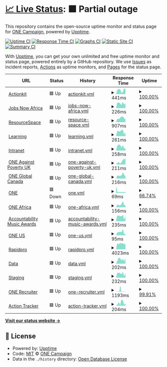 # [📈 Live Status](https://status.one.org): <!--live status--> **🟧 Partial outage**

This repository contains the open-source uptime monitor and status page for [ONE Campaign](https://www.one.org), powered by [Upptime](https://github.com/upptime/upptime).

[![Uptime CI](https://github.com/ONEcampaign/project_upptime/workflows/Uptime%20CI/badge.svg)](https://github.com/ONEcampaign/project_upptime/actions?query=workflow%3A%22Uptime+CI%22)
[![Response Time CI](https://github.com/ONEcampaign/project_upptime/workflows/Response%20Time%20CI/badge.svg)](https://github.com/ONEcampaign/project_upptime/actions?query=workflow%3A%22Response+Time+CI%22)
[![Graphs CI](https://github.com/ONEcampaign/project_upptime/workflows/Graphs%20CI/badge.svg)](https://github.com/ONEcampaign/project_upptime/actions?query=workflow%3A%22Graphs+CI%22)
[![Static Site CI](https://github.com/ONEcampaign/project_upptime/workflows/Static%20Site%20CI/badge.svg)](https://github.com/ONEcampaign/project_upptime/actions?query=workflow%3A%22Static+Site+CI%22)
[![Summary CI](https://github.com/ONEcampaign/project_upptime/workflows/Summary%20CI/badge.svg)](https://github.com/ONEcampaign/project_upptime/actions?query=workflow%3A%22Summary+CI%22)

With [Upptime](https://upptime.js.org), you can get your own unlimited and free uptime monitor and status page, powered entirely by a GitHub repository. We use [Issues](https://github.com/ONEcampaign/project_upptime/issues) as incident reports, [Actions](https://github.com/ONEcampaign/project_upptime/actions) as uptime monitors, and [Pages](https://status.one.org) for the status page.

<!--start: status pages-->
<!-- This summary is generated by Upptime (https://github.com/upptime/upptime) -->
<!-- Do not edit this manually, your changes will be overwritten -->
<!-- prettier-ignore -->
| URL | Status | History | Response Time | Uptime |
| --- | ------ | ------- | ------------- | ------ |
| <img alt="" src="https://icons.duckduckgo.com/ip3/act.one.org.ico" height="13"> [Actionkit](https://act.one.org) | 🟩 Up | [actionkit.yml](https://github.com/ONEcampaign/project_status/commits/HEAD/history/actionkit.yml) | <details><summary><img alt="Response time graph" src="./graphs/actionkit/response-time-week.png" height="20"> 441ms</summary><br><a href="https://status.one.org/history/actionkit"><img alt="Response time 404" src="https://img.shields.io/endpoint?url=https%3A%2F%2Fraw.githubusercontent.com%2FONEcampaign%2Fproject_status%2FHEAD%2Fapi%2Factionkit%2Fresponse-time.json"></a><br><a href="https://status.one.org/history/actionkit"><img alt="24-hour response time 530" src="https://img.shields.io/endpoint?url=https%3A%2F%2Fraw.githubusercontent.com%2FONEcampaign%2Fproject_status%2FHEAD%2Fapi%2Factionkit%2Fresponse-time-day.json"></a><br><a href="https://status.one.org/history/actionkit"><img alt="7-day response time 441" src="https://img.shields.io/endpoint?url=https%3A%2F%2Fraw.githubusercontent.com%2FONEcampaign%2Fproject_status%2FHEAD%2Fapi%2Factionkit%2Fresponse-time-week.json"></a><br><a href="https://status.one.org/history/actionkit"><img alt="30-day response time 412" src="https://img.shields.io/endpoint?url=https%3A%2F%2Fraw.githubusercontent.com%2FONEcampaign%2Fproject_status%2FHEAD%2Fapi%2Factionkit%2Fresponse-time-month.json"></a><br><a href="https://status.one.org/history/actionkit"><img alt="1-year response time 404" src="https://img.shields.io/endpoint?url=https%3A%2F%2Fraw.githubusercontent.com%2FONEcampaign%2Fproject_status%2FHEAD%2Fapi%2Factionkit%2Fresponse-time-year.json"></a></details> | <details><summary><a href="https://status.one.org/history/actionkit">100.00%</a></summary><a href="https://status.one.org/history/actionkit"><img alt="All-time uptime 100.00%" src="https://img.shields.io/endpoint?url=https%3A%2F%2Fraw.githubusercontent.com%2FONEcampaign%2Fproject_status%2FHEAD%2Fapi%2Factionkit%2Fuptime.json"></a><br><a href="https://status.one.org/history/actionkit"><img alt="24-hour uptime 100.00%" src="https://img.shields.io/endpoint?url=https%3A%2F%2Fraw.githubusercontent.com%2FONEcampaign%2Fproject_status%2FHEAD%2Fapi%2Factionkit%2Fuptime-day.json"></a><br><a href="https://status.one.org/history/actionkit"><img alt="7-day uptime 100.00%" src="https://img.shields.io/endpoint?url=https%3A%2F%2Fraw.githubusercontent.com%2FONEcampaign%2Fproject_status%2FHEAD%2Fapi%2Factionkit%2Fuptime-week.json"></a><br><a href="https://status.one.org/history/actionkit"><img alt="30-day uptime 100.00%" src="https://img.shields.io/endpoint?url=https%3A%2F%2Fraw.githubusercontent.com%2FONEcampaign%2Fproject_status%2FHEAD%2Fapi%2Factionkit%2Fuptime-month.json"></a><br><a href="https://status.one.org/history/actionkit"><img alt="1-year uptime 100.00%" src="https://img.shields.io/endpoint?url=https%3A%2F%2Fraw.githubusercontent.com%2FONEcampaign%2Fproject_status%2FHEAD%2Fapi%2Factionkit%2Fuptime-year.json"></a></details>
| <img alt="" src="https://icons.duckduckgo.com/ip3/www.jobsnowafrica.org.ico" height="13"> [Jobs Now Africa](https://www.jobsnowafrica.org/) | 🟩 Up | [jobs-now-africa.yml](https://github.com/ONEcampaign/project_status/commits/HEAD/history/jobs-now-africa.yml) | <details><summary><img alt="Response time graph" src="./graphs/jobs-now-africa/response-time-week.png" height="20"> 226ms</summary><br><a href="https://status.one.org/history/jobs-now-africa"><img alt="Response time 229" src="https://img.shields.io/endpoint?url=https%3A%2F%2Fraw.githubusercontent.com%2FONEcampaign%2Fproject_status%2FHEAD%2Fapi%2Fjobs-now-africa%2Fresponse-time.json"></a><br><a href="https://status.one.org/history/jobs-now-africa"><img alt="24-hour response time 223" src="https://img.shields.io/endpoint?url=https%3A%2F%2Fraw.githubusercontent.com%2FONEcampaign%2Fproject_status%2FHEAD%2Fapi%2Fjobs-now-africa%2Fresponse-time-day.json"></a><br><a href="https://status.one.org/history/jobs-now-africa"><img alt="7-day response time 226" src="https://img.shields.io/endpoint?url=https%3A%2F%2Fraw.githubusercontent.com%2FONEcampaign%2Fproject_status%2FHEAD%2Fapi%2Fjobs-now-africa%2Fresponse-time-week.json"></a><br><a href="https://status.one.org/history/jobs-now-africa"><img alt="30-day response time 228" src="https://img.shields.io/endpoint?url=https%3A%2F%2Fraw.githubusercontent.com%2FONEcampaign%2Fproject_status%2FHEAD%2Fapi%2Fjobs-now-africa%2Fresponse-time-month.json"></a><br><a href="https://status.one.org/history/jobs-now-africa"><img alt="1-year response time 229" src="https://img.shields.io/endpoint?url=https%3A%2F%2Fraw.githubusercontent.com%2FONEcampaign%2Fproject_status%2FHEAD%2Fapi%2Fjobs-now-africa%2Fresponse-time-year.json"></a></details> | <details><summary><a href="https://status.one.org/history/jobs-now-africa">100.00%</a></summary><a href="https://status.one.org/history/jobs-now-africa"><img alt="All-time uptime 100.00%" src="https://img.shields.io/endpoint?url=https%3A%2F%2Fraw.githubusercontent.com%2FONEcampaign%2Fproject_status%2FHEAD%2Fapi%2Fjobs-now-africa%2Fuptime.json"></a><br><a href="https://status.one.org/history/jobs-now-africa"><img alt="24-hour uptime 100.00%" src="https://img.shields.io/endpoint?url=https%3A%2F%2Fraw.githubusercontent.com%2FONEcampaign%2Fproject_status%2FHEAD%2Fapi%2Fjobs-now-africa%2Fuptime-day.json"></a><br><a href="https://status.one.org/history/jobs-now-africa"><img alt="7-day uptime 100.00%" src="https://img.shields.io/endpoint?url=https%3A%2F%2Fraw.githubusercontent.com%2FONEcampaign%2Fproject_status%2FHEAD%2Fapi%2Fjobs-now-africa%2Fuptime-week.json"></a><br><a href="https://status.one.org/history/jobs-now-africa"><img alt="30-day uptime 100.00%" src="https://img.shields.io/endpoint?url=https%3A%2F%2Fraw.githubusercontent.com%2FONEcampaign%2Fproject_status%2FHEAD%2Fapi%2Fjobs-now-africa%2Fuptime-month.json"></a><br><a href="https://status.one.org/history/jobs-now-africa"><img alt="1-year uptime 100.00%" src="https://img.shields.io/endpoint?url=https%3A%2F%2Fraw.githubusercontent.com%2FONEcampaign%2Fproject_status%2FHEAD%2Fapi%2Fjobs-now-africa%2Fuptime-year.json"></a></details>
| <img alt="" src="https://icons.duckduckgo.com/ip3/photos.one.org.ico" height="13"> [ResourceSpace](https://photos.one.org) | 🟩 Up | [resource-space.yml](https://github.com/ONEcampaign/project_status/commits/HEAD/history/resource-space.yml) | <details><summary><img alt="Response time graph" src="./graphs/resource-space/response-time-week.png" height="20"> 907ms</summary><br><a href="https://status.one.org/history/resource-space"><img alt="Response time 844" src="https://img.shields.io/endpoint?url=https%3A%2F%2Fraw.githubusercontent.com%2FONEcampaign%2Fproject_status%2FHEAD%2Fapi%2Fresource-space%2Fresponse-time.json"></a><br><a href="https://status.one.org/history/resource-space"><img alt="24-hour response time 628" src="https://img.shields.io/endpoint?url=https%3A%2F%2Fraw.githubusercontent.com%2FONEcampaign%2Fproject_status%2FHEAD%2Fapi%2Fresource-space%2Fresponse-time-day.json"></a><br><a href="https://status.one.org/history/resource-space"><img alt="7-day response time 907" src="https://img.shields.io/endpoint?url=https%3A%2F%2Fraw.githubusercontent.com%2FONEcampaign%2Fproject_status%2FHEAD%2Fapi%2Fresource-space%2Fresponse-time-week.json"></a><br><a href="https://status.one.org/history/resource-space"><img alt="30-day response time 899" src="https://img.shields.io/endpoint?url=https%3A%2F%2Fraw.githubusercontent.com%2FONEcampaign%2Fproject_status%2FHEAD%2Fapi%2Fresource-space%2Fresponse-time-month.json"></a><br><a href="https://status.one.org/history/resource-space"><img alt="1-year response time 844" src="https://img.shields.io/endpoint?url=https%3A%2F%2Fraw.githubusercontent.com%2FONEcampaign%2Fproject_status%2FHEAD%2Fapi%2Fresource-space%2Fresponse-time-year.json"></a></details> | <details><summary><a href="https://status.one.org/history/resource-space">100.00%</a></summary><a href="https://status.one.org/history/resource-space"><img alt="All-time uptime 100.00%" src="https://img.shields.io/endpoint?url=https%3A%2F%2Fraw.githubusercontent.com%2FONEcampaign%2Fproject_status%2FHEAD%2Fapi%2Fresource-space%2Fuptime.json"></a><br><a href="https://status.one.org/history/resource-space"><img alt="24-hour uptime 100.00%" src="https://img.shields.io/endpoint?url=https%3A%2F%2Fraw.githubusercontent.com%2FONEcampaign%2Fproject_status%2FHEAD%2Fapi%2Fresource-space%2Fuptime-day.json"></a><br><a href="https://status.one.org/history/resource-space"><img alt="7-day uptime 100.00%" src="https://img.shields.io/endpoint?url=https%3A%2F%2Fraw.githubusercontent.com%2FONEcampaign%2Fproject_status%2FHEAD%2Fapi%2Fresource-space%2Fuptime-week.json"></a><br><a href="https://status.one.org/history/resource-space"><img alt="30-day uptime 100.00%" src="https://img.shields.io/endpoint?url=https%3A%2F%2Fraw.githubusercontent.com%2FONEcampaign%2Fproject_status%2FHEAD%2Fapi%2Fresource-space%2Fuptime-month.json"></a><br><a href="https://status.one.org/history/resource-space"><img alt="1-year uptime 100.00%" src="https://img.shields.io/endpoint?url=https%3A%2F%2Fraw.githubusercontent.com%2FONEcampaign%2Fproject_status%2FHEAD%2Fapi%2Fresource-space%2Fuptime-year.json"></a></details>
| <img alt="" src="https://icons.duckduckgo.com/ip3/learning.one.org.ico" height="13"> [Learning](https://learning.one.org) | 🟩 Up | [learning.yml](https://github.com/ONEcampaign/project_status/commits/HEAD/history/learning.yml) | <details><summary><img alt="Response time graph" src="./graphs/learning/response-time-week.png" height="20"> 261ms</summary><br><a href="https://status.one.org/history/learning"><img alt="Response time 1046" src="https://img.shields.io/endpoint?url=https%3A%2F%2Fraw.githubusercontent.com%2FONEcampaign%2Fproject_status%2FHEAD%2Fapi%2Flearning%2Fresponse-time.json"></a><br><a href="https://status.one.org/history/learning"><img alt="24-hour response time 206" src="https://img.shields.io/endpoint?url=https%3A%2F%2Fraw.githubusercontent.com%2FONEcampaign%2Fproject_status%2FHEAD%2Fapi%2Flearning%2Fresponse-time-day.json"></a><br><a href="https://status.one.org/history/learning"><img alt="7-day response time 261" src="https://img.shields.io/endpoint?url=https%3A%2F%2Fraw.githubusercontent.com%2FONEcampaign%2Fproject_status%2FHEAD%2Fapi%2Flearning%2Fresponse-time-week.json"></a><br><a href="https://status.one.org/history/learning"><img alt="30-day response time 313" src="https://img.shields.io/endpoint?url=https%3A%2F%2Fraw.githubusercontent.com%2FONEcampaign%2Fproject_status%2FHEAD%2Fapi%2Flearning%2Fresponse-time-month.json"></a><br><a href="https://status.one.org/history/learning"><img alt="1-year response time 1046" src="https://img.shields.io/endpoint?url=https%3A%2F%2Fraw.githubusercontent.com%2FONEcampaign%2Fproject_status%2FHEAD%2Fapi%2Flearning%2Fresponse-time-year.json"></a></details> | <details><summary><a href="https://status.one.org/history/learning">100.00%</a></summary><a href="https://status.one.org/history/learning"><img alt="All-time uptime 99.97%" src="https://img.shields.io/endpoint?url=https%3A%2F%2Fraw.githubusercontent.com%2FONEcampaign%2Fproject_status%2FHEAD%2Fapi%2Flearning%2Fuptime.json"></a><br><a href="https://status.one.org/history/learning"><img alt="24-hour uptime 100.00%" src="https://img.shields.io/endpoint?url=https%3A%2F%2Fraw.githubusercontent.com%2FONEcampaign%2Fproject_status%2FHEAD%2Fapi%2Flearning%2Fuptime-day.json"></a><br><a href="https://status.one.org/history/learning"><img alt="7-day uptime 100.00%" src="https://img.shields.io/endpoint?url=https%3A%2F%2Fraw.githubusercontent.com%2FONEcampaign%2Fproject_status%2FHEAD%2Fapi%2Flearning%2Fuptime-week.json"></a><br><a href="https://status.one.org/history/learning"><img alt="30-day uptime 99.98%" src="https://img.shields.io/endpoint?url=https%3A%2F%2Fraw.githubusercontent.com%2FONEcampaign%2Fproject_status%2FHEAD%2Fapi%2Flearning%2Fuptime-month.json"></a><br><a href="https://status.one.org/history/learning"><img alt="1-year uptime 99.97%" src="https://img.shields.io/endpoint?url=https%3A%2F%2Fraw.githubusercontent.com%2FONEcampaign%2Fproject_status%2FHEAD%2Fapi%2Flearning%2Fuptime-year.json"></a></details>
| <img alt="" src="https://icons.duckduckgo.com/ip3/intranet.one.org.ico" height="13"> [Intranet](https://intranet.one.org) | 🟩 Up | [intranet.yml](https://github.com/ONEcampaign/project_status/commits/HEAD/history/intranet.yml) | <details><summary><img alt="Response time graph" src="./graphs/intranet/response-time-week.png" height="20"> 258ms</summary><br><a href="https://status.one.org/history/intranet"><img alt="Response time 539" src="https://img.shields.io/endpoint?url=https%3A%2F%2Fraw.githubusercontent.com%2FONEcampaign%2Fproject_status%2FHEAD%2Fapi%2Fintranet%2Fresponse-time.json"></a><br><a href="https://status.one.org/history/intranet"><img alt="24-hour response time 135" src="https://img.shields.io/endpoint?url=https%3A%2F%2Fraw.githubusercontent.com%2FONEcampaign%2Fproject_status%2FHEAD%2Fapi%2Fintranet%2Fresponse-time-day.json"></a><br><a href="https://status.one.org/history/intranet"><img alt="7-day response time 258" src="https://img.shields.io/endpoint?url=https%3A%2F%2Fraw.githubusercontent.com%2FONEcampaign%2Fproject_status%2FHEAD%2Fapi%2Fintranet%2Fresponse-time-week.json"></a><br><a href="https://status.one.org/history/intranet"><img alt="30-day response time 271" src="https://img.shields.io/endpoint?url=https%3A%2F%2Fraw.githubusercontent.com%2FONEcampaign%2Fproject_status%2FHEAD%2Fapi%2Fintranet%2Fresponse-time-month.json"></a><br><a href="https://status.one.org/history/intranet"><img alt="1-year response time 539" src="https://img.shields.io/endpoint?url=https%3A%2F%2Fraw.githubusercontent.com%2FONEcampaign%2Fproject_status%2FHEAD%2Fapi%2Fintranet%2Fresponse-time-year.json"></a></details> | <details><summary><a href="https://status.one.org/history/intranet">100.00%</a></summary><a href="https://status.one.org/history/intranet"><img alt="All-time uptime 99.98%" src="https://img.shields.io/endpoint?url=https%3A%2F%2Fraw.githubusercontent.com%2FONEcampaign%2Fproject_status%2FHEAD%2Fapi%2Fintranet%2Fuptime.json"></a><br><a href="https://status.one.org/history/intranet"><img alt="24-hour uptime 100.00%" src="https://img.shields.io/endpoint?url=https%3A%2F%2Fraw.githubusercontent.com%2FONEcampaign%2Fproject_status%2FHEAD%2Fapi%2Fintranet%2Fuptime-day.json"></a><br><a href="https://status.one.org/history/intranet"><img alt="7-day uptime 100.00%" src="https://img.shields.io/endpoint?url=https%3A%2F%2Fraw.githubusercontent.com%2FONEcampaign%2Fproject_status%2FHEAD%2Fapi%2Fintranet%2Fuptime-week.json"></a><br><a href="https://status.one.org/history/intranet"><img alt="30-day uptime 100.00%" src="https://img.shields.io/endpoint?url=https%3A%2F%2Fraw.githubusercontent.com%2FONEcampaign%2Fproject_status%2FHEAD%2Fapi%2Fintranet%2Fuptime-month.json"></a><br><a href="https://status.one.org/history/intranet"><img alt="1-year uptime 99.98%" src="https://img.shields.io/endpoint?url=https%3A%2F%2Fraw.githubusercontent.com%2FONEcampaign%2Fproject_status%2FHEAD%2Fapi%2Fintranet%2Fuptime-year.json"></a></details>
| <img alt="" src="https://icons.duckduckgo.com/ip3/www.oneagainstpoverty.org.uk.ico" height="13"> [ONE Against Poverty UK](https://www.oneagainstpoverty.org.uk) | 🟩 Up | [one-against-poverty-uk.yml](https://github.com/ONEcampaign/project_status/commits/HEAD/history/one-against-poverty-uk.yml) | <details><summary><img alt="Response time graph" src="./graphs/one-against-poverty-uk/response-time-week.png" height="20"> 211ms</summary><br><a href="https://status.one.org/history/one-against-poverty-uk"><img alt="Response time 138" src="https://img.shields.io/endpoint?url=https%3A%2F%2Fraw.githubusercontent.com%2FONEcampaign%2Fproject_status%2FHEAD%2Fapi%2Fone-against-poverty-uk%2Fresponse-time.json"></a><br><a href="https://status.one.org/history/one-against-poverty-uk"><img alt="24-hour response time 377" src="https://img.shields.io/endpoint?url=https%3A%2F%2Fraw.githubusercontent.com%2FONEcampaign%2Fproject_status%2FHEAD%2Fapi%2Fone-against-poverty-uk%2Fresponse-time-day.json"></a><br><a href="https://status.one.org/history/one-against-poverty-uk"><img alt="7-day response time 211" src="https://img.shields.io/endpoint?url=https%3A%2F%2Fraw.githubusercontent.com%2FONEcampaign%2Fproject_status%2FHEAD%2Fapi%2Fone-against-poverty-uk%2Fresponse-time-week.json"></a><br><a href="https://status.one.org/history/one-against-poverty-uk"><img alt="30-day response time 157" src="https://img.shields.io/endpoint?url=https%3A%2F%2Fraw.githubusercontent.com%2FONEcampaign%2Fproject_status%2FHEAD%2Fapi%2Fone-against-poverty-uk%2Fresponse-time-month.json"></a><br><a href="https://status.one.org/history/one-against-poverty-uk"><img alt="1-year response time 138" src="https://img.shields.io/endpoint?url=https%3A%2F%2Fraw.githubusercontent.com%2FONEcampaign%2Fproject_status%2FHEAD%2Fapi%2Fone-against-poverty-uk%2Fresponse-time-year.json"></a></details> | <details><summary><a href="https://status.one.org/history/one-against-poverty-uk">100.00%</a></summary><a href="https://status.one.org/history/one-against-poverty-uk"><img alt="All-time uptime 100.00%" src="https://img.shields.io/endpoint?url=https%3A%2F%2Fraw.githubusercontent.com%2FONEcampaign%2Fproject_status%2FHEAD%2Fapi%2Fone-against-poverty-uk%2Fuptime.json"></a><br><a href="https://status.one.org/history/one-against-poverty-uk"><img alt="24-hour uptime 100.00%" src="https://img.shields.io/endpoint?url=https%3A%2F%2Fraw.githubusercontent.com%2FONEcampaign%2Fproject_status%2FHEAD%2Fapi%2Fone-against-poverty-uk%2Fuptime-day.json"></a><br><a href="https://status.one.org/history/one-against-poverty-uk"><img alt="7-day uptime 100.00%" src="https://img.shields.io/endpoint?url=https%3A%2F%2Fraw.githubusercontent.com%2FONEcampaign%2Fproject_status%2FHEAD%2Fapi%2Fone-against-poverty-uk%2Fuptime-week.json"></a><br><a href="https://status.one.org/history/one-against-poverty-uk"><img alt="30-day uptime 100.00%" src="https://img.shields.io/endpoint?url=https%3A%2F%2Fraw.githubusercontent.com%2FONEcampaign%2Fproject_status%2FHEAD%2Fapi%2Fone-against-poverty-uk%2Fuptime-month.json"></a><br><a href="https://status.one.org/history/one-against-poverty-uk"><img alt="1-year uptime 100.00%" src="https://img.shields.io/endpoint?url=https%3A%2F%2Fraw.githubusercontent.com%2FONEcampaign%2Fproject_status%2FHEAD%2Fapi%2Fone-against-poverty-uk%2Fuptime-year.json"></a></details>
| <img alt="" src="https://icons.duckduckgo.com/ip3/www.oneglobalcanada.com.ico" height="13"> [ONE Global Canada](https://www.oneglobalcanada.com) | 🟩 Up | [one-global-canada.yml](https://github.com/ONEcampaign/project_status/commits/HEAD/history/one-global-canada.yml) | <details><summary><img alt="Response time graph" src="./graphs/one-global-canada/response-time-week.png" height="20"> 216ms</summary><br><a href="https://status.one.org/history/one-global-canada"><img alt="Response time 215" src="https://img.shields.io/endpoint?url=https%3A%2F%2Fraw.githubusercontent.com%2FONEcampaign%2Fproject_status%2FHEAD%2Fapi%2Fone-global-canada%2Fresponse-time.json"></a><br><a href="https://status.one.org/history/one-global-canada"><img alt="24-hour response time 151" src="https://img.shields.io/endpoint?url=https%3A%2F%2Fraw.githubusercontent.com%2FONEcampaign%2Fproject_status%2FHEAD%2Fapi%2Fone-global-canada%2Fresponse-time-day.json"></a><br><a href="https://status.one.org/history/one-global-canada"><img alt="7-day response time 216" src="https://img.shields.io/endpoint?url=https%3A%2F%2Fraw.githubusercontent.com%2FONEcampaign%2Fproject_status%2FHEAD%2Fapi%2Fone-global-canada%2Fresponse-time-week.json"></a><br><a href="https://status.one.org/history/one-global-canada"><img alt="30-day response time 214" src="https://img.shields.io/endpoint?url=https%3A%2F%2Fraw.githubusercontent.com%2FONEcampaign%2Fproject_status%2FHEAD%2Fapi%2Fone-global-canada%2Fresponse-time-month.json"></a><br><a href="https://status.one.org/history/one-global-canada"><img alt="1-year response time 215" src="https://img.shields.io/endpoint?url=https%3A%2F%2Fraw.githubusercontent.com%2FONEcampaign%2Fproject_status%2FHEAD%2Fapi%2Fone-global-canada%2Fresponse-time-year.json"></a></details> | <details><summary><a href="https://status.one.org/history/one-global-canada">100.00%</a></summary><a href="https://status.one.org/history/one-global-canada"><img alt="All-time uptime 100.00%" src="https://img.shields.io/endpoint?url=https%3A%2F%2Fraw.githubusercontent.com%2FONEcampaign%2Fproject_status%2FHEAD%2Fapi%2Fone-global-canada%2Fuptime.json"></a><br><a href="https://status.one.org/history/one-global-canada"><img alt="24-hour uptime 100.00%" src="https://img.shields.io/endpoint?url=https%3A%2F%2Fraw.githubusercontent.com%2FONEcampaign%2Fproject_status%2FHEAD%2Fapi%2Fone-global-canada%2Fuptime-day.json"></a><br><a href="https://status.one.org/history/one-global-canada"><img alt="7-day uptime 100.00%" src="https://img.shields.io/endpoint?url=https%3A%2F%2Fraw.githubusercontent.com%2FONEcampaign%2Fproject_status%2FHEAD%2Fapi%2Fone-global-canada%2Fuptime-week.json"></a><br><a href="https://status.one.org/history/one-global-canada"><img alt="30-day uptime 100.00%" src="https://img.shields.io/endpoint?url=https%3A%2F%2Fraw.githubusercontent.com%2FONEcampaign%2Fproject_status%2FHEAD%2Fapi%2Fone-global-canada%2Fuptime-month.json"></a><br><a href="https://status.one.org/history/one-global-canada"><img alt="1-year uptime 100.00%" src="https://img.shields.io/endpoint?url=https%3A%2F%2Fraw.githubusercontent.com%2FONEcampaign%2Fproject_status%2FHEAD%2Fapi%2Fone-global-canada%2Fuptime-year.json"></a></details>
| <img alt="" src="https://icons.duckduckgo.com/ip3/www.one.org.ico" height="13"> [ONE](https://www.one.org/) | 🟥 Down | [one.yml](https://github.com/ONEcampaign/project_status/commits/HEAD/history/one.yml) | <details><summary><img alt="Response time graph" src="./graphs/one/response-time-week.png" height="20"> 69ms</summary><br><a href="https://status.one.org/history/one"><img alt="Response time 220" src="https://img.shields.io/endpoint?url=https%3A%2F%2Fraw.githubusercontent.com%2FONEcampaign%2Fproject_status%2FHEAD%2Fapi%2Fone%2Fresponse-time.json"></a><br><a href="https://status.one.org/history/one"><img alt="24-hour response time 47" src="https://img.shields.io/endpoint?url=https%3A%2F%2Fraw.githubusercontent.com%2FONEcampaign%2Fproject_status%2FHEAD%2Fapi%2Fone%2Fresponse-time-day.json"></a><br><a href="https://status.one.org/history/one"><img alt="7-day response time 69" src="https://img.shields.io/endpoint?url=https%3A%2F%2Fraw.githubusercontent.com%2FONEcampaign%2Fproject_status%2FHEAD%2Fapi%2Fone%2Fresponse-time-week.json"></a><br><a href="https://status.one.org/history/one"><img alt="30-day response time 146" src="https://img.shields.io/endpoint?url=https%3A%2F%2Fraw.githubusercontent.com%2FONEcampaign%2Fproject_status%2FHEAD%2Fapi%2Fone%2Fresponse-time-month.json"></a><br><a href="https://status.one.org/history/one"><img alt="1-year response time 220" src="https://img.shields.io/endpoint?url=https%3A%2F%2Fraw.githubusercontent.com%2FONEcampaign%2Fproject_status%2FHEAD%2Fapi%2Fone%2Fresponse-time-year.json"></a></details> | <details><summary><a href="https://status.one.org/history/one">66.74%</a></summary><a href="https://status.one.org/history/one"><img alt="All-time uptime 97.37%" src="https://img.shields.io/endpoint?url=https%3A%2F%2Fraw.githubusercontent.com%2FONEcampaign%2Fproject_status%2FHEAD%2Fapi%2Fone%2Fuptime.json"></a><br><a href="https://status.one.org/history/one"><img alt="24-hour uptime 13.54%" src="https://img.shields.io/endpoint?url=https%3A%2F%2Fraw.githubusercontent.com%2FONEcampaign%2Fproject_status%2FHEAD%2Fapi%2Fone%2Fuptime-day.json"></a><br><a href="https://status.one.org/history/one"><img alt="7-day uptime 66.74%" src="https://img.shields.io/endpoint?url=https%3A%2F%2Fraw.githubusercontent.com%2FONEcampaign%2Fproject_status%2FHEAD%2Fapi%2Fone%2Fuptime-week.json"></a><br><a href="https://status.one.org/history/one"><img alt="30-day uptime 92.35%" src="https://img.shields.io/endpoint?url=https%3A%2F%2Fraw.githubusercontent.com%2FONEcampaign%2Fproject_status%2FHEAD%2Fapi%2Fone%2Fuptime-month.json"></a><br><a href="https://status.one.org/history/one"><img alt="1-year uptime 97.37%" src="https://img.shields.io/endpoint?url=https%3A%2F%2Fraw.githubusercontent.com%2FONEcampaign%2Fproject_status%2FHEAD%2Fapi%2Fone%2Fuptime-year.json"></a></details>
| <img alt="" src="https://icons.duckduckgo.com/ip3/www.one.org.ico" height="13"> [ONE Africa](https://www.one.org/africa) | 🟩 Up | [one-africa.yml](https://github.com/ONEcampaign/project_status/commits/HEAD/history/one-africa.yml) | <details><summary><img alt="Response time graph" src="./graphs/one-africa/response-time-week.png" height="20"> 156ms</summary><br><a href="https://status.one.org/history/one-africa"><img alt="Response time 190" src="https://img.shields.io/endpoint?url=https%3A%2F%2Fraw.githubusercontent.com%2FONEcampaign%2Fproject_status%2FHEAD%2Fapi%2Fone-africa%2Fresponse-time.json"></a><br><a href="https://status.one.org/history/one-africa"><img alt="24-hour response time 119" src="https://img.shields.io/endpoint?url=https%3A%2F%2Fraw.githubusercontent.com%2FONEcampaign%2Fproject_status%2FHEAD%2Fapi%2Fone-africa%2Fresponse-time-day.json"></a><br><a href="https://status.one.org/history/one-africa"><img alt="7-day response time 156" src="https://img.shields.io/endpoint?url=https%3A%2F%2Fraw.githubusercontent.com%2FONEcampaign%2Fproject_status%2FHEAD%2Fapi%2Fone-africa%2Fresponse-time-week.json"></a><br><a href="https://status.one.org/history/one-africa"><img alt="30-day response time 173" src="https://img.shields.io/endpoint?url=https%3A%2F%2Fraw.githubusercontent.com%2FONEcampaign%2Fproject_status%2FHEAD%2Fapi%2Fone-africa%2Fresponse-time-month.json"></a><br><a href="https://status.one.org/history/one-africa"><img alt="1-year response time 190" src="https://img.shields.io/endpoint?url=https%3A%2F%2Fraw.githubusercontent.com%2FONEcampaign%2Fproject_status%2FHEAD%2Fapi%2Fone-africa%2Fresponse-time-year.json"></a></details> | <details><summary><a href="https://status.one.org/history/one-africa">100.00%</a></summary><a href="https://status.one.org/history/one-africa"><img alt="All-time uptime 100.00%" src="https://img.shields.io/endpoint?url=https%3A%2F%2Fraw.githubusercontent.com%2FONEcampaign%2Fproject_status%2FHEAD%2Fapi%2Fone-africa%2Fuptime.json"></a><br><a href="https://status.one.org/history/one-africa"><img alt="24-hour uptime 100.00%" src="https://img.shields.io/endpoint?url=https%3A%2F%2Fraw.githubusercontent.com%2FONEcampaign%2Fproject_status%2FHEAD%2Fapi%2Fone-africa%2Fuptime-day.json"></a><br><a href="https://status.one.org/history/one-africa"><img alt="7-day uptime 100.00%" src="https://img.shields.io/endpoint?url=https%3A%2F%2Fraw.githubusercontent.com%2FONEcampaign%2Fproject_status%2FHEAD%2Fapi%2Fone-africa%2Fuptime-week.json"></a><br><a href="https://status.one.org/history/one-africa"><img alt="30-day uptime 100.00%" src="https://img.shields.io/endpoint?url=https%3A%2F%2Fraw.githubusercontent.com%2FONEcampaign%2Fproject_status%2FHEAD%2Fapi%2Fone-africa%2Fuptime-month.json"></a><br><a href="https://status.one.org/history/one-africa"><img alt="1-year uptime 100.00%" src="https://img.shields.io/endpoint?url=https%3A%2F%2Fraw.githubusercontent.com%2FONEcampaign%2Fproject_status%2FHEAD%2Fapi%2Fone-africa%2Fuptime-year.json"></a></details>
| <img alt="" src="https://icons.duckduckgo.com/ip3/www.accountabilitymusicawards.org.ico" height="13"> [Accountability Music Awards](https://www.accountabilitymusicawards.org) | 🟩 Up | [accountability-music-awards.yml](https://github.com/ONEcampaign/project_status/commits/HEAD/history/accountability-music-awards.yml) | <details><summary><img alt="Response time graph" src="./graphs/accountability-music-awards/response-time-week.png" height="20"> 235ms</summary><br><a href="https://status.one.org/history/accountability-music-awards"><img alt="Response time 242" src="https://img.shields.io/endpoint?url=https%3A%2F%2Fraw.githubusercontent.com%2FONEcampaign%2Fproject_status%2FHEAD%2Fapi%2Faccountability-music-awards%2Fresponse-time.json"></a><br><a href="https://status.one.org/history/accountability-music-awards"><img alt="24-hour response time 239" src="https://img.shields.io/endpoint?url=https%3A%2F%2Fraw.githubusercontent.com%2FONEcampaign%2Fproject_status%2FHEAD%2Fapi%2Faccountability-music-awards%2Fresponse-time-day.json"></a><br><a href="https://status.one.org/history/accountability-music-awards"><img alt="7-day response time 235" src="https://img.shields.io/endpoint?url=https%3A%2F%2Fraw.githubusercontent.com%2FONEcampaign%2Fproject_status%2FHEAD%2Fapi%2Faccountability-music-awards%2Fresponse-time-week.json"></a><br><a href="https://status.one.org/history/accountability-music-awards"><img alt="30-day response time 230" src="https://img.shields.io/endpoint?url=https%3A%2F%2Fraw.githubusercontent.com%2FONEcampaign%2Fproject_status%2FHEAD%2Fapi%2Faccountability-music-awards%2Fresponse-time-month.json"></a><br><a href="https://status.one.org/history/accountability-music-awards"><img alt="1-year response time 242" src="https://img.shields.io/endpoint?url=https%3A%2F%2Fraw.githubusercontent.com%2FONEcampaign%2Fproject_status%2FHEAD%2Fapi%2Faccountability-music-awards%2Fresponse-time-year.json"></a></details> | <details><summary><a href="https://status.one.org/history/accountability-music-awards">100.00%</a></summary><a href="https://status.one.org/history/accountability-music-awards"><img alt="All-time uptime 100.00%" src="https://img.shields.io/endpoint?url=https%3A%2F%2Fraw.githubusercontent.com%2FONEcampaign%2Fproject_status%2FHEAD%2Fapi%2Faccountability-music-awards%2Fuptime.json"></a><br><a href="https://status.one.org/history/accountability-music-awards"><img alt="24-hour uptime 100.00%" src="https://img.shields.io/endpoint?url=https%3A%2F%2Fraw.githubusercontent.com%2FONEcampaign%2Fproject_status%2FHEAD%2Fapi%2Faccountability-music-awards%2Fuptime-day.json"></a><br><a href="https://status.one.org/history/accountability-music-awards"><img alt="7-day uptime 100.00%" src="https://img.shields.io/endpoint?url=https%3A%2F%2Fraw.githubusercontent.com%2FONEcampaign%2Fproject_status%2FHEAD%2Fapi%2Faccountability-music-awards%2Fuptime-week.json"></a><br><a href="https://status.one.org/history/accountability-music-awards"><img alt="30-day uptime 100.00%" src="https://img.shields.io/endpoint?url=https%3A%2F%2Fraw.githubusercontent.com%2FONEcampaign%2Fproject_status%2FHEAD%2Fapi%2Faccountability-music-awards%2Fuptime-month.json"></a><br><a href="https://status.one.org/history/accountability-music-awards"><img alt="1-year uptime 100.00%" src="https://img.shields.io/endpoint?url=https%3A%2F%2Fraw.githubusercontent.com%2FONEcampaign%2Fproject_status%2FHEAD%2Fapi%2Faccountability-music-awards%2Fuptime-year.json"></a></details>
| <img alt="" src="https://icons.duckduckgo.com/ip3/www.one.org.ico" height="13"> [ONE US](https://www.one.org/us/) | 🟩 Up | [one-us.yml](https://github.com/ONEcampaign/project_status/commits/HEAD/history/one-us.yml) | <details><summary><img alt="Response time graph" src="./graphs/one-us/response-time-week.png" height="20"> 95ms</summary><br><a href="https://status.one.org/history/one-us"><img alt="Response time 131" src="https://img.shields.io/endpoint?url=https%3A%2F%2Fraw.githubusercontent.com%2FONEcampaign%2Fproject_status%2FHEAD%2Fapi%2Fone-us%2Fresponse-time.json"></a><br><a href="https://status.one.org/history/one-us"><img alt="24-hour response time 35" src="https://img.shields.io/endpoint?url=https%3A%2F%2Fraw.githubusercontent.com%2FONEcampaign%2Fproject_status%2FHEAD%2Fapi%2Fone-us%2Fresponse-time-day.json"></a><br><a href="https://status.one.org/history/one-us"><img alt="7-day response time 95" src="https://img.shields.io/endpoint?url=https%3A%2F%2Fraw.githubusercontent.com%2FONEcampaign%2Fproject_status%2FHEAD%2Fapi%2Fone-us%2Fresponse-time-week.json"></a><br><a href="https://status.one.org/history/one-us"><img alt="30-day response time 126" src="https://img.shields.io/endpoint?url=https%3A%2F%2Fraw.githubusercontent.com%2FONEcampaign%2Fproject_status%2FHEAD%2Fapi%2Fone-us%2Fresponse-time-month.json"></a><br><a href="https://status.one.org/history/one-us"><img alt="1-year response time 131" src="https://img.shields.io/endpoint?url=https%3A%2F%2Fraw.githubusercontent.com%2FONEcampaign%2Fproject_status%2FHEAD%2Fapi%2Fone-us%2Fresponse-time-year.json"></a></details> | <details><summary><a href="https://status.one.org/history/one-us">100.00%</a></summary><a href="https://status.one.org/history/one-us"><img alt="All-time uptime 100.00%" src="https://img.shields.io/endpoint?url=https%3A%2F%2Fraw.githubusercontent.com%2FONEcampaign%2Fproject_status%2FHEAD%2Fapi%2Fone-us%2Fuptime.json"></a><br><a href="https://status.one.org/history/one-us"><img alt="24-hour uptime 100.00%" src="https://img.shields.io/endpoint?url=https%3A%2F%2Fraw.githubusercontent.com%2FONEcampaign%2Fproject_status%2FHEAD%2Fapi%2Fone-us%2Fuptime-day.json"></a><br><a href="https://status.one.org/history/one-us"><img alt="7-day uptime 100.00%" src="https://img.shields.io/endpoint?url=https%3A%2F%2Fraw.githubusercontent.com%2FONEcampaign%2Fproject_status%2FHEAD%2Fapi%2Fone-us%2Fuptime-week.json"></a><br><a href="https://status.one.org/history/one-us"><img alt="30-day uptime 100.00%" src="https://img.shields.io/endpoint?url=https%3A%2F%2Fraw.githubusercontent.com%2FONEcampaign%2Fproject_status%2FHEAD%2Fapi%2Fone-us%2Fuptime-month.json"></a><br><a href="https://status.one.org/history/one-us"><img alt="1-year uptime 100.00%" src="https://img.shields.io/endpoint?url=https%3A%2F%2Fraw.githubusercontent.com%2FONEcampaign%2Fproject_status%2FHEAD%2Fapi%2Fone-us%2Fuptime-year.json"></a></details>
| <img alt="" src="https://icons.duckduckgo.com/ip3/one.wafl.chat.ico" height="13"> [Rapidpro](https://one.wafl.chat) | 🟩 Up | [rapidpro.yml](https://github.com/ONEcampaign/project_status/commits/HEAD/history/rapidpro.yml) | <details><summary><img alt="Response time graph" src="./graphs/rapidpro/response-time-week.png" height="20"> 4023ms</summary><br><a href="https://status.one.org/history/rapidpro"><img alt="Response time 3997" src="https://img.shields.io/endpoint?url=https%3A%2F%2Fraw.githubusercontent.com%2FONEcampaign%2Fproject_status%2FHEAD%2Fapi%2Frapidpro%2Fresponse-time.json"></a><br><a href="https://status.one.org/history/rapidpro"><img alt="24-hour response time 3581" src="https://img.shields.io/endpoint?url=https%3A%2F%2Fraw.githubusercontent.com%2FONEcampaign%2Fproject_status%2FHEAD%2Fapi%2Frapidpro%2Fresponse-time-day.json"></a><br><a href="https://status.one.org/history/rapidpro"><img alt="7-day response time 4023" src="https://img.shields.io/endpoint?url=https%3A%2F%2Fraw.githubusercontent.com%2FONEcampaign%2Fproject_status%2FHEAD%2Fapi%2Frapidpro%2Fresponse-time-week.json"></a><br><a href="https://status.one.org/history/rapidpro"><img alt="30-day response time 3921" src="https://img.shields.io/endpoint?url=https%3A%2F%2Fraw.githubusercontent.com%2FONEcampaign%2Fproject_status%2FHEAD%2Fapi%2Frapidpro%2Fresponse-time-month.json"></a><br><a href="https://status.one.org/history/rapidpro"><img alt="1-year response time 3997" src="https://img.shields.io/endpoint?url=https%3A%2F%2Fraw.githubusercontent.com%2FONEcampaign%2Fproject_status%2FHEAD%2Fapi%2Frapidpro%2Fresponse-time-year.json"></a></details> | <details><summary><a href="https://status.one.org/history/rapidpro">100.00%</a></summary><a href="https://status.one.org/history/rapidpro"><img alt="All-time uptime 100.00%" src="https://img.shields.io/endpoint?url=https%3A%2F%2Fraw.githubusercontent.com%2FONEcampaign%2Fproject_status%2FHEAD%2Fapi%2Frapidpro%2Fuptime.json"></a><br><a href="https://status.one.org/history/rapidpro"><img alt="24-hour uptime 100.00%" src="https://img.shields.io/endpoint?url=https%3A%2F%2Fraw.githubusercontent.com%2FONEcampaign%2Fproject_status%2FHEAD%2Fapi%2Frapidpro%2Fuptime-day.json"></a><br><a href="https://status.one.org/history/rapidpro"><img alt="7-day uptime 100.00%" src="https://img.shields.io/endpoint?url=https%3A%2F%2Fraw.githubusercontent.com%2FONEcampaign%2Fproject_status%2FHEAD%2Fapi%2Frapidpro%2Fuptime-week.json"></a><br><a href="https://status.one.org/history/rapidpro"><img alt="30-day uptime 100.00%" src="https://img.shields.io/endpoint?url=https%3A%2F%2Fraw.githubusercontent.com%2FONEcampaign%2Fproject_status%2FHEAD%2Fapi%2Frapidpro%2Fuptime-month.json"></a><br><a href="https://status.one.org/history/rapidpro"><img alt="1-year uptime 100.00%" src="https://img.shields.io/endpoint?url=https%3A%2F%2Fraw.githubusercontent.com%2FONEcampaign%2Fproject_status%2FHEAD%2Fapi%2Frapidpro%2Fuptime-year.json"></a></details>
| <img alt="" src="https://icons.duckduckgo.com/ip3/data.one.org.ico" height="13"> [Data](https://data.one.org) | 🟩 Up | [data.yml](https://github.com/ONEcampaign/project_status/commits/HEAD/history/data.yml) | <details><summary><img alt="Response time graph" src="./graphs/data/response-time-week.png" height="20"> 202ms</summary><br><a href="https://status.one.org/history/data"><img alt="Response time 206" src="https://img.shields.io/endpoint?url=https%3A%2F%2Fraw.githubusercontent.com%2FONEcampaign%2Fproject_status%2FHEAD%2Fapi%2Fdata%2Fresponse-time.json"></a><br><a href="https://status.one.org/history/data"><img alt="24-hour response time 253" src="https://img.shields.io/endpoint?url=https%3A%2F%2Fraw.githubusercontent.com%2FONEcampaign%2Fproject_status%2FHEAD%2Fapi%2Fdata%2Fresponse-time-day.json"></a><br><a href="https://status.one.org/history/data"><img alt="7-day response time 202" src="https://img.shields.io/endpoint?url=https%3A%2F%2Fraw.githubusercontent.com%2FONEcampaign%2Fproject_status%2FHEAD%2Fapi%2Fdata%2Fresponse-time-week.json"></a><br><a href="https://status.one.org/history/data"><img alt="30-day response time 208" src="https://img.shields.io/endpoint?url=https%3A%2F%2Fraw.githubusercontent.com%2FONEcampaign%2Fproject_status%2FHEAD%2Fapi%2Fdata%2Fresponse-time-month.json"></a><br><a href="https://status.one.org/history/data"><img alt="1-year response time 206" src="https://img.shields.io/endpoint?url=https%3A%2F%2Fraw.githubusercontent.com%2FONEcampaign%2Fproject_status%2FHEAD%2Fapi%2Fdata%2Fresponse-time-year.json"></a></details> | <details><summary><a href="https://status.one.org/history/data">100.00%</a></summary><a href="https://status.one.org/history/data"><img alt="All-time uptime 100.00%" src="https://img.shields.io/endpoint?url=https%3A%2F%2Fraw.githubusercontent.com%2FONEcampaign%2Fproject_status%2FHEAD%2Fapi%2Fdata%2Fuptime.json"></a><br><a href="https://status.one.org/history/data"><img alt="24-hour uptime 100.00%" src="https://img.shields.io/endpoint?url=https%3A%2F%2Fraw.githubusercontent.com%2FONEcampaign%2Fproject_status%2FHEAD%2Fapi%2Fdata%2Fuptime-day.json"></a><br><a href="https://status.one.org/history/data"><img alt="7-day uptime 100.00%" src="https://img.shields.io/endpoint?url=https%3A%2F%2Fraw.githubusercontent.com%2FONEcampaign%2Fproject_status%2FHEAD%2Fapi%2Fdata%2Fuptime-week.json"></a><br><a href="https://status.one.org/history/data"><img alt="30-day uptime 100.00%" src="https://img.shields.io/endpoint?url=https%3A%2F%2Fraw.githubusercontent.com%2FONEcampaign%2Fproject_status%2FHEAD%2Fapi%2Fdata%2Fuptime-month.json"></a><br><a href="https://status.one.org/history/data"><img alt="1-year uptime 100.00%" src="https://img.shields.io/endpoint?url=https%3A%2F%2Fraw.githubusercontent.com%2FONEcampaign%2Fproject_status%2FHEAD%2Fapi%2Fdata%2Fuptime-year.json"></a></details>
| <img alt="" src="https://icons.duckduckgo.com/ip3/staging.one.org.ico" height="13"> [Staging](https://staging.one.org/) | 🟩 Up | [staging.yml](https://github.com/ONEcampaign/project_status/commits/HEAD/history/staging.yml) | <details><summary><img alt="Response time graph" src="./graphs/staging/response-time-week.png" height="20"> 232ms</summary><br><a href="https://status.one.org/history/staging"><img alt="Response time 187" src="https://img.shields.io/endpoint?url=https%3A%2F%2Fraw.githubusercontent.com%2FONEcampaign%2Fproject_status%2FHEAD%2Fapi%2Fstaging%2Fresponse-time.json"></a><br><a href="https://status.one.org/history/staging"><img alt="24-hour response time 252" src="https://img.shields.io/endpoint?url=https%3A%2F%2Fraw.githubusercontent.com%2FONEcampaign%2Fproject_status%2FHEAD%2Fapi%2Fstaging%2Fresponse-time-day.json"></a><br><a href="https://status.one.org/history/staging"><img alt="7-day response time 232" src="https://img.shields.io/endpoint?url=https%3A%2F%2Fraw.githubusercontent.com%2FONEcampaign%2Fproject_status%2FHEAD%2Fapi%2Fstaging%2Fresponse-time-week.json"></a><br><a href="https://status.one.org/history/staging"><img alt="30-day response time 211" src="https://img.shields.io/endpoint?url=https%3A%2F%2Fraw.githubusercontent.com%2FONEcampaign%2Fproject_status%2FHEAD%2Fapi%2Fstaging%2Fresponse-time-month.json"></a><br><a href="https://status.one.org/history/staging"><img alt="1-year response time 187" src="https://img.shields.io/endpoint?url=https%3A%2F%2Fraw.githubusercontent.com%2FONEcampaign%2Fproject_status%2FHEAD%2Fapi%2Fstaging%2Fresponse-time-year.json"></a></details> | <details><summary><a href="https://status.one.org/history/staging">100.00%</a></summary><a href="https://status.one.org/history/staging"><img alt="All-time uptime 99.99%" src="https://img.shields.io/endpoint?url=https%3A%2F%2Fraw.githubusercontent.com%2FONEcampaign%2Fproject_status%2FHEAD%2Fapi%2Fstaging%2Fuptime.json"></a><br><a href="https://status.one.org/history/staging"><img alt="24-hour uptime 100.00%" src="https://img.shields.io/endpoint?url=https%3A%2F%2Fraw.githubusercontent.com%2FONEcampaign%2Fproject_status%2FHEAD%2Fapi%2Fstaging%2Fuptime-day.json"></a><br><a href="https://status.one.org/history/staging"><img alt="7-day uptime 100.00%" src="https://img.shields.io/endpoint?url=https%3A%2F%2Fraw.githubusercontent.com%2FONEcampaign%2Fproject_status%2FHEAD%2Fapi%2Fstaging%2Fuptime-week.json"></a><br><a href="https://status.one.org/history/staging"><img alt="30-day uptime 100.00%" src="https://img.shields.io/endpoint?url=https%3A%2F%2Fraw.githubusercontent.com%2FONEcampaign%2Fproject_status%2FHEAD%2Fapi%2Fstaging%2Fuptime-month.json"></a><br><a href="https://status.one.org/history/staging"><img alt="1-year uptime 99.99%" src="https://img.shields.io/endpoint?url=https%3A%2F%2Fraw.githubusercontent.com%2FONEcampaign%2Fproject_status%2FHEAD%2Fapi%2Fstaging%2Fuptime-year.json"></a></details>
| <img alt="" src="https://icons.duckduckgo.com/ip3/recruiter.one.org.ico" height="13"> [ONE Recruiter](https://recruiter.one.org/wp-login.php) | 🟩 Up | [one-recruiter.yml](https://github.com/ONEcampaign/project_status/commits/HEAD/history/one-recruiter.yml) | <details><summary><img alt="Response time graph" src="./graphs/one-recruiter/response-time-week.png" height="20"> 1193ms</summary><br><a href="https://status.one.org/history/one-recruiter"><img alt="Response time 355" src="https://img.shields.io/endpoint?url=https%3A%2F%2Fraw.githubusercontent.com%2FONEcampaign%2Fproject_status%2FHEAD%2Fapi%2Fone-recruiter%2Fresponse-time.json"></a><br><a href="https://status.one.org/history/one-recruiter"><img alt="24-hour response time 65" src="https://img.shields.io/endpoint?url=https%3A%2F%2Fraw.githubusercontent.com%2FONEcampaign%2Fproject_status%2FHEAD%2Fapi%2Fone-recruiter%2Fresponse-time-day.json"></a><br><a href="https://status.one.org/history/one-recruiter"><img alt="7-day response time 1193" src="https://img.shields.io/endpoint?url=https%3A%2F%2Fraw.githubusercontent.com%2FONEcampaign%2Fproject_status%2FHEAD%2Fapi%2Fone-recruiter%2Fresponse-time-week.json"></a><br><a href="https://status.one.org/history/one-recruiter"><img alt="30-day response time 443" src="https://img.shields.io/endpoint?url=https%3A%2F%2Fraw.githubusercontent.com%2FONEcampaign%2Fproject_status%2FHEAD%2Fapi%2Fone-recruiter%2Fresponse-time-month.json"></a><br><a href="https://status.one.org/history/one-recruiter"><img alt="1-year response time 355" src="https://img.shields.io/endpoint?url=https%3A%2F%2Fraw.githubusercontent.com%2FONEcampaign%2Fproject_status%2FHEAD%2Fapi%2Fone-recruiter%2Fresponse-time-year.json"></a></details> | <details><summary><a href="https://status.one.org/history/one-recruiter">99.91%</a></summary><a href="https://status.one.org/history/one-recruiter"><img alt="All-time uptime 99.94%" src="https://img.shields.io/endpoint?url=https%3A%2F%2Fraw.githubusercontent.com%2FONEcampaign%2Fproject_status%2FHEAD%2Fapi%2Fone-recruiter%2Fuptime.json"></a><br><a href="https://status.one.org/history/one-recruiter"><img alt="24-hour uptime 100.00%" src="https://img.shields.io/endpoint?url=https%3A%2F%2Fraw.githubusercontent.com%2FONEcampaign%2Fproject_status%2FHEAD%2Fapi%2Fone-recruiter%2Fuptime-day.json"></a><br><a href="https://status.one.org/history/one-recruiter"><img alt="7-day uptime 99.91%" src="https://img.shields.io/endpoint?url=https%3A%2F%2Fraw.githubusercontent.com%2FONEcampaign%2Fproject_status%2FHEAD%2Fapi%2Fone-recruiter%2Fuptime-week.json"></a><br><a href="https://status.one.org/history/one-recruiter"><img alt="30-day uptime 99.98%" src="https://img.shields.io/endpoint?url=https%3A%2F%2Fraw.githubusercontent.com%2FONEcampaign%2Fproject_status%2FHEAD%2Fapi%2Fone-recruiter%2Fuptime-month.json"></a><br><a href="https://status.one.org/history/one-recruiter"><img alt="1-year uptime 99.94%" src="https://img.shields.io/endpoint?url=https%3A%2F%2Fraw.githubusercontent.com%2FONEcampaign%2Fproject_status%2FHEAD%2Fapi%2Fone-recruiter%2Fuptime-year.json"></a></details>
| <img alt="" src="https://icons.duckduckgo.com/ip3/actiontracker.one.org.ico" height="13"> [Action Tracker](https://actiontracker.one.org/ping/) | 🟩 Up | [action-tracker.yml](https://github.com/ONEcampaign/project_status/commits/HEAD/history/action-tracker.yml) | <details><summary><img alt="Response time graph" src="./graphs/action-tracker/response-time-week.png" height="20"> 204ms</summary><br><a href="https://status.one.org/history/action-tracker"><img alt="Response time 245" src="https://img.shields.io/endpoint?url=https%3A%2F%2Fraw.githubusercontent.com%2FONEcampaign%2Fproject_status%2FHEAD%2Fapi%2Faction-tracker%2Fresponse-time.json"></a><br><a href="https://status.one.org/history/action-tracker"><img alt="24-hour response time 160" src="https://img.shields.io/endpoint?url=https%3A%2F%2Fraw.githubusercontent.com%2FONEcampaign%2Fproject_status%2FHEAD%2Fapi%2Faction-tracker%2Fresponse-time-day.json"></a><br><a href="https://status.one.org/history/action-tracker"><img alt="7-day response time 204" src="https://img.shields.io/endpoint?url=https%3A%2F%2Fraw.githubusercontent.com%2FONEcampaign%2Fproject_status%2FHEAD%2Fapi%2Faction-tracker%2Fresponse-time-week.json"></a><br><a href="https://status.one.org/history/action-tracker"><img alt="30-day response time 255" src="https://img.shields.io/endpoint?url=https%3A%2F%2Fraw.githubusercontent.com%2FONEcampaign%2Fproject_status%2FHEAD%2Fapi%2Faction-tracker%2Fresponse-time-month.json"></a><br><a href="https://status.one.org/history/action-tracker"><img alt="1-year response time 245" src="https://img.shields.io/endpoint?url=https%3A%2F%2Fraw.githubusercontent.com%2FONEcampaign%2Fproject_status%2FHEAD%2Fapi%2Faction-tracker%2Fresponse-time-year.json"></a></details> | <details><summary><a href="https://status.one.org/history/action-tracker">100.00%</a></summary><a href="https://status.one.org/history/action-tracker"><img alt="All-time uptime 99.96%" src="https://img.shields.io/endpoint?url=https%3A%2F%2Fraw.githubusercontent.com%2FONEcampaign%2Fproject_status%2FHEAD%2Fapi%2Faction-tracker%2Fuptime.json"></a><br><a href="https://status.one.org/history/action-tracker"><img alt="24-hour uptime 100.00%" src="https://img.shields.io/endpoint?url=https%3A%2F%2Fraw.githubusercontent.com%2FONEcampaign%2Fproject_status%2FHEAD%2Fapi%2Faction-tracker%2Fuptime-day.json"></a><br><a href="https://status.one.org/history/action-tracker"><img alt="7-day uptime 100.00%" src="https://img.shields.io/endpoint?url=https%3A%2F%2Fraw.githubusercontent.com%2FONEcampaign%2Fproject_status%2FHEAD%2Fapi%2Faction-tracker%2Fuptime-week.json"></a><br><a href="https://status.one.org/history/action-tracker"><img alt="30-day uptime 100.00%" src="https://img.shields.io/endpoint?url=https%3A%2F%2Fraw.githubusercontent.com%2FONEcampaign%2Fproject_status%2FHEAD%2Fapi%2Faction-tracker%2Fuptime-month.json"></a><br><a href="https://status.one.org/history/action-tracker"><img alt="1-year uptime 99.96%" src="https://img.shields.io/endpoint?url=https%3A%2F%2Fraw.githubusercontent.com%2FONEcampaign%2Fproject_status%2FHEAD%2Fapi%2Faction-tracker%2Fuptime-year.json"></a></details>

<!--end: status pages-->

[**Visit our status website →**](https://status.one.org)

## 📄 License

- Powered by: [Upptime](https://github.com/upptime/upptime)
- Code: [MIT](./LICENSE) © [ONE Campaign](https://www.one.org)
- Data in the `./history` directory: [Open Database License](https://opendatacommons.org/licenses/odbl/1-0/)
